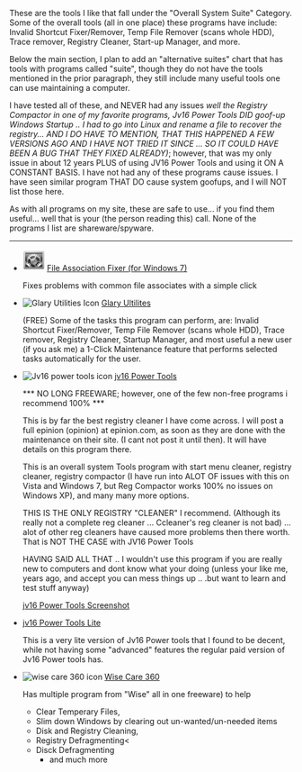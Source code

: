 These are the tools I like that fall under the "Overall System Suite" Category. Some of the overall tools (all in one place) these programs have include: Invalid Shortcut Fixer/Remover,  Temp File Remover (scans whole HDD), Trace remover, Registry Cleaner, Start-up Manager, and  more.
  
Below the main section, I plan to add an "alternative suites" chart that has tools with programs called "suite", though they do not have the tools mentioned in the prior paragraph, they still include many useful tools one can use maintaining a computer. 

<span class="redtext">I have tested all of these, and NEVER had any issues</span>  *well the Registry Compactor in one of my favorite programs, Jv16 Power Tools DID goof-up Windows Startup .. I had to go into Linux and rename a file to recover the  registry... AND I DO HAVE TO MENTION, THAT THIS HAPPENED A FEW VERSIONS AGO AND I HAVE NOT TRIED IT SINCE ... SO IT COULD HAVE BEEN A BUG THAT THEY FIXED ALREADY)*; however, that was my only issue in about 12 years PLUS of using JV16 Power Tools and using it ON A CONSTANT BASIS.  I have not had any of these programs cause issues. I have seen similar  program THAT DO cause system goofups, and I will NOT list those here.

As with all programs on my site, these are safe to use... if you find them useful... well that  is your (the person reading this) call. None of the programs I list are shareware/spyware.

---

-	![File Association Fixer Icon](/techHQ/progIcons/system_tools/File_Association_Fixer_32512.png) [File  Association Fixer (for Windows 7)](http://www.thewindowsclub.com/file-association-fixer-for-windows-7-vista-released)

	Fixes problems with common file associates with a simple click

-	![Glary Utilities Icon](../../progIcons/system_tools/glary.png) [Glary Ultilites](http://www.glarysoft.com/)

	(FREE) Some of the tasks this program can perform, are: Invalid Shortcut Fixer/Remover,      Temp File Remover (scans whole HDD), Trace remover, Registry Cleaner, Startup Manager, and      most useful a new user (if you ask me) a 1-Click Maintenance feature that performs selected      tasks automatically for the user.</td>

-	![Jv16 power tools icon](../../progIcons/system_tools/jv16PT_MAINICON.png) [jv16 Power Tools](http://www.macecraft.com/)

    <p class="redtext">*** NO LONG FREEWARE; however, one of the few non-free programs i
        recommend 100% ***</p>
    
    This is by far the best registry cleaner I have come across. I will post a full epinion (opinion) at epinion.com, as soon as they are done with the maintenance on their site. (I cant not post it until then). It will have details on this program  there.
     
     This is an overall system Tools program with start menu cleaner, registry cleaner, registry compactor (I have run into ALOT OF issues with this on Vista and Windows 7, but Reg Compactor works 100% no issues on Windows XP), and many many more options.
     
     THIS IS THE ONLY REGISTRY "CLEANER" I recommend. (Although its really not a complete reg cleaner ... Ccleaner's reg cleaner is not bad) ... alot of other reg cleaners have caused more problems then there worth. That is NOT THE CASE with JV16 Power Tools
        
     <p class="maroonText">HAVING SAID ALL THAT .. I wouldn't use this program if you are really  new to computers and dont know what your doing (unless your like me, years ago, and accept you can mess things up .. .but want to learn and test stuff anyway)</p>
    
    <p class="center">
          <a href="../screenshots/System/jv16.jpg" target="_blank">jv16 Power Tools          Screenshot</a>
       </p>
  
-	[jv16 Power Tools Lite]()

      This is a very lite version of Jv16 Power tools that I found to be decent, while not      having some "advanced" features the regular paid version of Jv16 Power tools has.

-	![wise care 360 icon](../../progIcons/system_tools/WiseCare365_MAINICON.png) [Wise Care 360]()

    Has multiple program from "Wise" all in one freeware) to help

      - Clear Temperary Files,
      - Slim down Windows by clearing out un-wanted/un-needed items
      - Disk and Registry Cleaning,
      - Registry Defragmenting<
      - Disck Defragmenting
        - and much more</li>
      </ul>